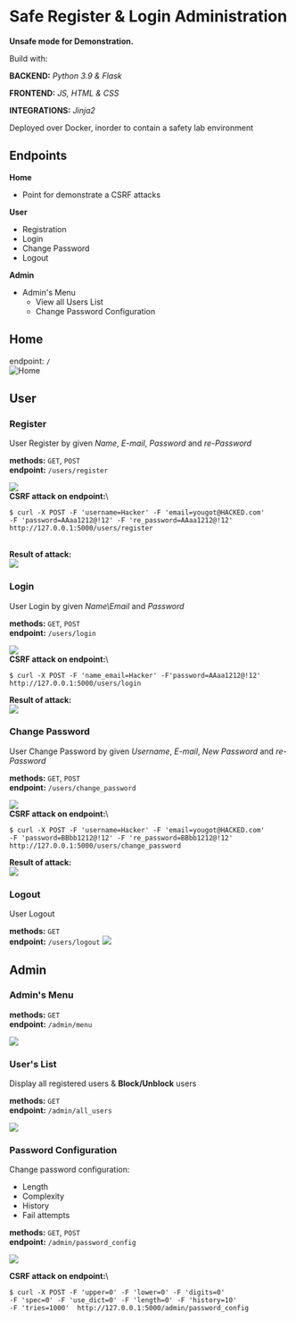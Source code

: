 # Safe Register & Login Administration

__Unsafe mode for Demonstration.__

Build with:

__BACKEND:__ _Python 3.9 & Flask_

__FRONTEND:__ _JS, HTML & CSS_

__INTEGRATIONS:__ _Jinja2_

Deployed over Docker, inorder to contain a safety lab environment

## Endpoints

**Home**

* Point for demonstrate a CSRF attacks

**User**

* Registration
* Login
* Change Password
* Logout

**Admin**

* Admin's Menu
    * View all Users List
    * Change Password Configuration

## Home

endpoint: `/`\
![Home](https://user-images.githubusercontent.com/71320956/128612948-87c16955-b0cb-451b-95ac-9ef09cde5ca4.PNG)


## User

### Register

User Register by given _Name_, _E-mail_, _Password_ and _re-Password_

__methods:__ `GET`, `POST`\
__endpoint:__ `/users/register`

<img src="C:\Users\psylo\PycharmProjects\flaskProject3\README\Photos\Register.PNG"/>\
__CSRF attack on endpoint:__\
````
$ curl -X POST -F 'username=Hacker' -F 'email=yougot@HACKED.com' 
-F 'password=AAaa1212@!12' -F 're_password=AAaa1212@!12' 
http://127.0.0.1:5000/users/register
````
\
__Result of attack:__\
<img src="C:\Users\psylo\PycharmProjects\flaskProject3\README\Photos\HackerRegistrationDB.PNG"/>

### Login

User Login by given _Name\Email_ and _Password_

__methods:__ `GET`, `POST`\
__endpoint:__ `/users/login`

<img src="C:\Users\psylo\PycharmProjects\flaskProject3\README\Photos\Login.PNG"/>\
__CSRF attack on endpoint:__\
````
$ curl -X POST -F 'name_email=Hacker' -F'password=AAaa1212@!12' 
http://127.0.0.1:5000/users/login
````
__Result of attack:__\
<img src="C:\Users\psylo\PycharmProjects\flaskProject3\README\Photos\HackerLogin.PNG"/>

### Change Password

User Change Password by given _Username_, _E-mail_, _New Password_ and _re-Password_

__methods:__ `GET`, `POST`\
__endpoint:__ `/users/change_password`

<img src="C:\Users\psylo\PycharmProjects\flaskProject3\README\Photos\ChangePassword.PNG"/>\
__CSRF attack on endpoint:__\
````
$ curl -X POST -F 'username=Hacker' -F 'email=yougot@HACKED.com' 
-F 'password=BBbb1212@!12' -F 're_password=BBbb1212@!12' 
http://127.0.0.1:5000/users/change_password
````
__Result of attack:__\
<img src="C:\Users\psylo\PycharmProjects\flaskProject3\README\Photos\HackerChangePassword.PNG"/>

### Logout

User Logout

__methods:__ `GET`\
__endpoint:__ `/users/logout`
<img src="C:\Users\psylo\PycharmProjects\flaskProject3\README\Photos\AfterUserLogin.PNG"/>

## Admin

### Admin's Menu

__methods:__ `GET`\
__endpoint:__ `/admin/menu`

<img src="C:\Users\psylo\PycharmProjects\flaskProject3\README\Photos\AdminMenu.PNG"/> 

### User's List

Display all registered users & __Block/Unblock__ users

__methods:__ `GET`\
__endpoint:__ `/admin/all_users`

<img src="C:\Users\psylo\PycharmProjects\flaskProject3\README\Photos\UsersList.PNG"/> 

### Password Configuration

Change password configuration:

* Length
* Complexity
* History
* Fail attempts

__methods:__ `GET`, `POST`\
__endpoint:__ `/admin/password_config`

<img src="C:\Users\psylo\PycharmProjects\flaskProject3\README\Photos\PasswordConfiguration.PNG"/> 

__CSRF attack on endpoint:__\
````
$ curl -X POST -F 'upper=0' -F 'lower=0' -F 'digits=0' 
-F 'spec=0' -F 'use_dict=0' -F 'length=0' -F 'history=10' 
-F 'tries=1000'  http://127.0.0.1:5000/admin/password_config
````
